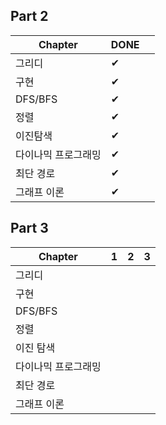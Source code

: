 ## Part 2
| Chapter             | DONE |      |
| ------------------- | ---- | ---- |
| 그리디              | ✔    |      |
| 구현                | ✔    |      |
| DFS/BFS             | ✔    |      |
| 정렬                | ✔    |      |
| 이진탐색            | ✔    |      |
| 다이나믹 프로그래밍 | ✔    |      |
| 최단 경로           | ✔    |      |
| 그래프 이론         | ✔    |      |




## Part 3
| Chapter             | 1    | 2    | 3    |
| ------------------- | ---- | ---- | ---- |
| 그리디              |      |      |      |
| 구현                |      |      |      |
| DFS/BFS             |      |      |      |
| 정렬                |      |      |      |
| 이진 탐색           |      |      |      |
| 다이나믹 프로그래밍 |      |      |      |
| 최단 경로           |      |      |      |
| 그래프 이론         |      |      |      |




